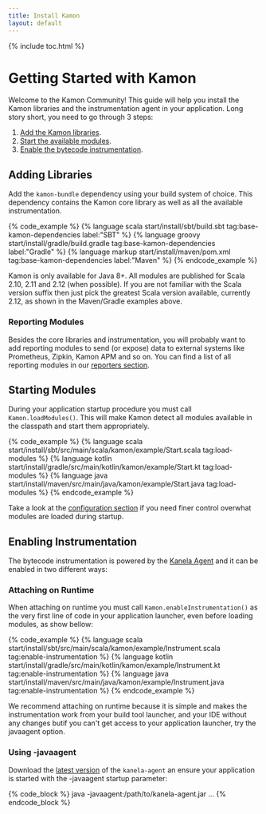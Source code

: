 ```yaml
---
title: Install Kamon
layout: default
---
```


{% include toc.html %}

Getting Started with Kamon
==========================

Welcome to the Kamon Community! This guide will help you install the Kamon libraries and the instrumentation agent in
your application. Long story short, you need to go through 3 steps:

  1. [Add the Kamon libraries](#adding-libraries).
  2. [Start the available modules](#starting-modules).
  2. [Enable the bytecode instrumentation](#enabling-instrumentation).


Adding Libraries
-----------------

Add the `kamon-bundle` dependency using your build system of choice. This dependency contains the Kamon core library as
well as all the available instrumentation.

{% code_example %}
{%   language scala start/install/sbt/build.sbt tag:base-kamon-dependencies label:"SBT" %}
{%   language groovy start/install/gradle/build.gradle tag:base-kamon-dependencies label:"Gradle" %}
{%   language markup start/install/maven/pom.xml tag:base-kamon-dependencies label:"Maven" %}
{% endcode_example %}

Kamon is only available for Java 8+. All modules are published for Scala 2.10, 2.11 and 2.12 (when possible). If you are
not familiar with the Scala version suffix then just pick the greatest Scala version available, currently 2.12, as shown
in the Maven/Gradle examples above.

### Reporting Modules

Besides the core libraries and instrumentation, you will probably want to add reporting modules to send (or expose) data
to external systems like Prometheus, Zipkin, Kamon APM and so on. You can find a list of all reporting modules in our
[reporters section][reporters].


Starting Modules
----------------

During your application startup procedure you must call `Kamon.loadModules()`. This will make Kamon detect all modules
available in the classpath and start them appropriately.

{% code_example %}
{%   language scala start/install/sbt/src/main/scala/kamon/example/Start.scala tag:load-modules %}
{%   language kotlin start/install/gradle/src/main/kotlin/kamon/example/Start.kt tag:load-modules %}
{%   language java start/install/maven/src/main/java/kamon/example/Start.java tag:load-modules %}
{% endcode_example %}

Take a look at the [configuration section][configuration] if you need finer control overwhat modules are loaded during
startup.


Enabling Instrumentation
------------------------

The bytecode instrumentation is powered by the [Kanela Agent][kanela] and it can be enabled in two different ways:


### Attaching on Runtime

When attaching on runtime you must call `Kamon.enableInstrumentation()` as the very first line of code in your
application launcher, even before loading modules, as show bellow:

{% code_example %}
{%   language scala start/install/sbt/src/main/scala/kamon/example/Instrument.scala tag:enable-instrumentation %}
{%   language kotlin start/install/gradle/src/main/kotlin/kamon/example/Instrument.kt tag:enable-instrumentation %}
{%   language java start/install/maven/src/main/java/kamon/example/Instrument.java tag:enable-instrumentation %}
{% endcode_example %}

We recommend attaching on runtime because it is simple and makes the instrumentation work from your build tool launcher,
and your IDE without any changes butif you can't get access to your application launcher, try the javaagent option.

### Using -javaagent

Download the [latest version][kanela-latest] of the `kanela-agent` an ensure your application is started with the
-javaagent startup parameter:

{% code_block %}
java -javaagent:/path/to/kanela-agent.jar ...
{% endcode_block %}






[reporters]: /todo
[configuration]: /todo
[kanela]: /todo
[kanela-latest]: /kanela.jar